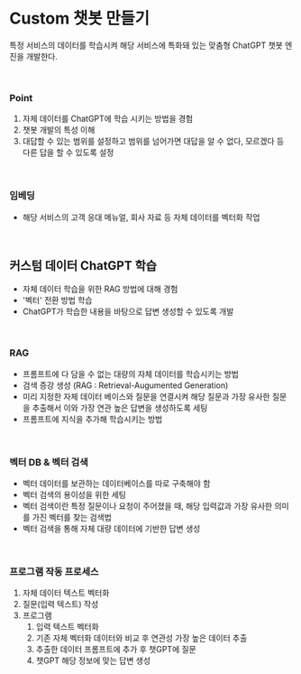 # Custom 챗봇 만들기

특정 서비스의 데이터를 학습시켜 해당 서비스에 특화돼 있는 맞춤형 ChatGPT 챗봇 엔진을 개발한다.

<br>

### Point
1. 자체 데이터를 ChatGPT에 학습 시키는 방법을 경험
2. 챗봇 개발의 특성 이해
3. 대답할 수 있는 범위를 설정하고 범위를 넘어가면 대답을 알 수 없다, 모르겠다 등 다른 답을 할 수 있도록 설정

<br>

### 임베딩

- 해당 서비스의 고객 응대 메뉴얼, 회사 자료 등 자체 데이터를 벡터화 작업

<br>

## 커스텀 데이터 ChatGPT 학습

- 자체 데이터 학습을 위한 RAG 방법에 대해 경험
- '벡터' 전환 방법 학습
- ChatGPT가 학습한 내용을 바탕으로 답변 생성할 수 있도록 개발

<br>

### RAG

- 프롬프트에 다 담을 수 없는 대량의 자체 데이터를 학습시키는 방법
- 검색 증강 생성 (RAG : Retrieval-Augumented Generation)
- 미리 지정한 자체 데이터 베이스와 질문을 연결시켜 해당 질문과 가장 유사한 질문을 추출해서 이와 가장 연관 높은 답변을 생성하도록 세팅
- 프롬프트에 지식을 추가해 학습시키는 방법

<br>

### 벡터 DB & 벡터 검색

- 벡터 데이터를 보관하는 데이터베이스를 따로 구축해야 함
- 벡터 검색의 용이성을 위한 세팅
- 벡터 검색이란 특정 질문이나 요청이 주어졌을 때, 해당 입력값과 가장 유사한 의미를 가진 벡터를 찾는 검색법
- 벡터 검색을 통해 자체 대량 데이터에 기반한 답변 생성

<br>

### 프로그램 작동 프로세스

1. 자체 데이터 텍스트 벡터화
2. 질문(입력 텍스트) 작성
3. 프로그램
    1. 입력 텍스트 벡터화
    2. 기존 자체 벡터화 데이터와 비교 후 연관성 가장 높은 데이터 추출
    3. 추출한 데이터 프롬프트에 추가 후 챗GPT에 질문
    4. 챗GPT 해당 정보에 맞는 답변 생성
